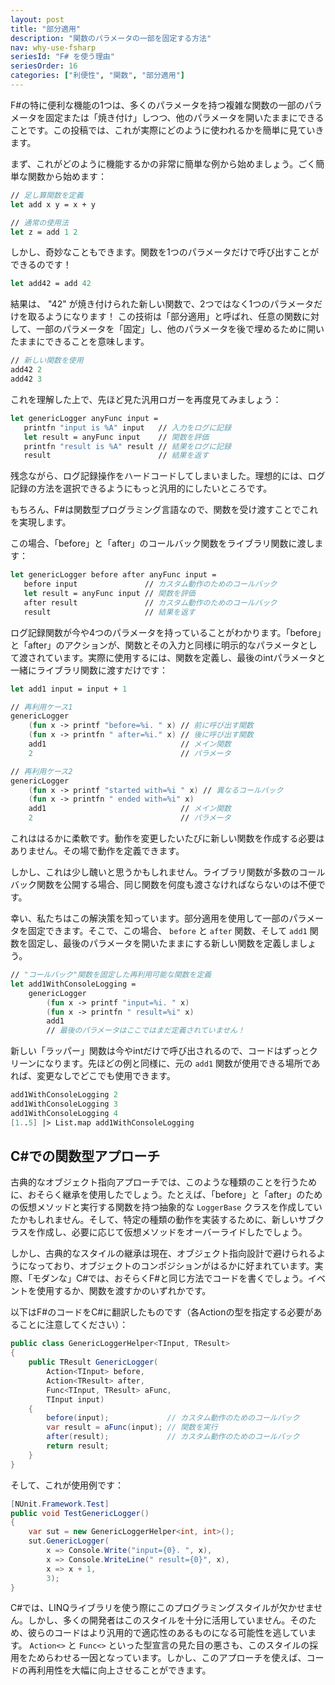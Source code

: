 ```yaml
---
layout: post
title: "部分適用"
description: "関数のパラメータの一部を固定する方法"
nav: why-use-fsharp
seriesId: "F# を使う理由"
seriesOrder: 16
categories: ["利便性", "関数", "部分適用"]
---
```


F#の特に便利な機能の1つは、多くのパラメータを持つ複雑な関数の一部のパラメータを固定または「焼き付け」しつつ、他のパラメータを開いたままにできることです。この投稿では、これが実際にどのように使われるかを簡単に見ていきます。

まず、これがどのように機能するかの非常に簡単な例から始めましょう。ごく簡単な関数から始めます：

```fsharp
// 足し算関数を定義
let add x y = x + y

// 通常の使用法
let z = add 1 2
```

しかし、奇妙なこともできます。関数を1つのパラメータだけで呼び出すことができるのです！

```fsharp
let add42 = add 42
```

結果は、 "42" が焼き付けられた新しい関数で、2つではなく1つのパラメータだけを取るようになります！ この技術は「部分適用」と呼ばれ、任意の関数に対して、一部のパラメータを「固定」し、他のパラメータを後で埋めるために開いたままにできることを意味します。

```fsharp
// 新しい関数を使用
add42 2
add42 3
```

これを理解した上で、先ほど見た汎用ロガーを再度見てみましょう：

```fsharp
let genericLogger anyFunc input = 
   printfn "input is %A" input   // 入力をログに記録
   let result = anyFunc input    // 関数を評価
   printfn "result is %A" result // 結果をログに記録
   result                        // 結果を返す
```

残念ながら、ログ記録操作をハードコードしてしまいました。理想的には、ログ記録の方法を選択できるようにもっと汎用的にしたいところです。

もちろん、F#は関数型プログラミング言語なので、関数を受け渡すことでこれを実現します。

この場合、「before」と「after」のコールバック関数をライブラリ関数に渡します：

```fsharp
let genericLogger before after anyFunc input = 
   before input               // カスタム動作のためのコールバック
   let result = anyFunc input // 関数を評価
   after result               // カスタム動作のためのコールバック
   result                     // 結果を返す
```

ログ記録関数が今や4つのパラメータを持っていることがわかります。「before」と「after」のアクションが、関数とその入力と同様に明示的なパラメータとして渡されています。実際に使用するには、関数を定義し、最後のintパラメータと一緒にライブラリ関数に渡すだけです：

```fsharp
let add1 input = input + 1

// 再利用ケース1
genericLogger 
    (fun x -> printf "before=%i. " x) // 前に呼び出す関数
    (fun x -> printfn " after=%i." x) // 後に呼び出す関数
    add1                              // メイン関数
    2                                 // パラメータ

// 再利用ケース2
genericLogger
    (fun x -> printf "started with=%i " x) // 異なるコールバック
    (fun x -> printfn " ended with=%i" x) 
    add1                              // メイン関数
    2                                 // パラメータ
```

これははるかに柔軟です。動作を変更したいたびに新しい関数を作成する必要はありません。その場で動作を定義できます。

しかし、これは少し醜いと思うかもしれません。ライブラリ関数が多数のコールバック関数を公開する場合、同じ関数を何度も渡さなければならないのは不便です。

幸い、私たちはこの解決策を知っています。部分適用を使用して一部のパラメータを固定できます。そこで、この場合、 `before` と `after` 関数、そして `add1` 関数を固定し、最後のパラメータを開いたままにする新しい関数を定義しましょう。

```fsharp
// "コールバック"関数を固定した再利用可能な関数を定義
let add1WithConsoleLogging = 
    genericLogger
        (fun x -> printf "input=%i. " x) 
        (fun x -> printfn " result=%i" x)
        add1
        // 最後のパラメータはここではまだ定義されていません！
```

新しい「ラッパー」関数は今やintだけで呼び出されるので、コードはずっとクリーンになります。先ほどの例と同様に、元の `add1` 関数が使用できる場所であれば、変更なしでどこでも使用できます。

```fsharp
add1WithConsoleLogging 2
add1WithConsoleLogging 3
add1WithConsoleLogging 4
[1..5] |> List.map add1WithConsoleLogging 
```

## C#での関数型アプローチ

古典的なオブジェクト指向アプローチでは、このような種類のことを行うために、おそらく継承を使用したでしょう。たとえば、「before」と「after」のための仮想メソッドと実行する関数を持つ抽象的な `LoggerBase` クラスを作成していたかもしれません。そして、特定の種類の動作を実装するために、新しいサブクラスを作成し、必要に応じて仮想メソッドをオーバーライドしたでしょう。

しかし、古典的なスタイルの継承は現在、オブジェクト指向設計で避けられるようになっており、オブジェクトのコンポジションがはるかに好まれています。実際、「モダンな」C#では、おそらくF#と同じ方法でコードを書くでしょう。イベントを使用するか、関数を渡すかのいずれかです。

以下はF#のコードをC#に翻訳したものです（各Actionの型を指定する必要があることに注意してください）：

```csharp
public class GenericLoggerHelper<TInput, TResult>
{
    public TResult GenericLogger(
        Action<TInput> before,
        Action<TResult> after,
        Func<TInput, TResult> aFunc,
        TInput input)
    {
        before(input);             // カスタム動作のためのコールバック
        var result = aFunc(input); // 関数を実行
        after(result);             // カスタム動作のためのコールバック
        return result;
    }
}
```

そして、これが使用例です：

```csharp
[NUnit.Framework.Test]
public void TestGenericLogger()
{
    var sut = new GenericLoggerHelper<int, int>();
    sut.GenericLogger(
        x => Console.Write("input={0}. ", x),
        x => Console.WriteLine(" result={0}", x),
        x => x + 1,
        3);
}
```

C#では、LINQライブラリを使う際にこのプログラミングスタイルが欠かせません。しかし、多くの開発者はこのスタイルを十分に活用していません。そのため、彼らのコードはより汎用的で適応性のあるものになる可能性を逃しています。 `Action<>` と `Func<>` といった型宣言の見た目の悪さも、このスタイルの採用をためらわせる一因となっています。しかし、このアプローチを使えば、コードの再利用性を大幅に向上させることができます。
